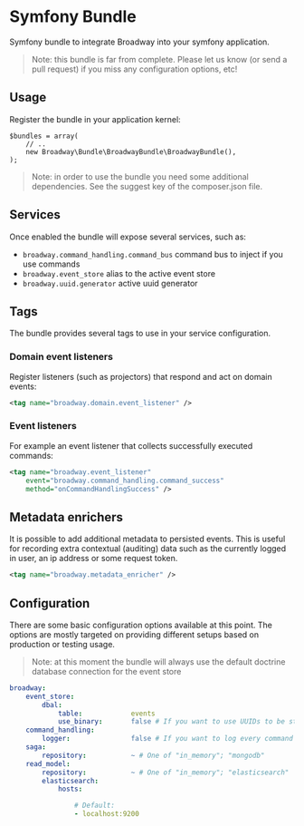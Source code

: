 Symfony Bundle
==============

Symfony bundle to integrate Broadway into your symfony application.

> Note: this bundle is far from complete. Please let us know (or send a pull
> request) if you miss any configuration options, etc!

## Usage

Register the bundle in your application kernel:

```
$bundles = array(
    // ..
    new Broadway\Bundle\BroadwayBundle\BroadwayBundle(),
);

```

> Note: in order to use the bundle you need some additional dependencies. See
> the suggest key of the composer.json file.

## Services

Once enabled the bundle will expose several services, such as:

- `broadway.command_handling.command_bus` command bus to inject if you use commands
- `broadway.event_store` alias to the active event store
- `broadway.uuid.generator` active uuid generator

## Tags

The bundle provides several tags to use in your service configuration.

### Domain event listeners

Register listeners (such as projectors) that respond and act on domain events:

```xml
<tag name="broadway.domain.event_listener" />
```

### Event listeners

For example an event listener that collects successfully executed commands:

```xml
<tag name="broadway.event_listener"
    event="broadway.command_handling.command_success"
    method="onCommandHandlingSuccess" />
```

## Metadata enrichers

It is possible to add additional metadata to persisted events. This is useful
for recording extra contextual (auditing) data such as the currently logged in
user, an ip address or some request token.

```xml
<tag name="broadway.metadata_enricher" />
```

## Configuration

There are some basic configuration options available at this point. The
options are mostly targeted on providing different setups based on production
or testing usage.

> Note: at this moment the bundle will always use the default doctrine database
> connection for the event store

```yml
broadway:
    event_store:
        dbal:
            table:            events
            use_binary:       false # If you want to use UUIDs to be stored as BINARY(16), required DBAL >= 2.5.0
    command_handling:
        logger:               false # If you want to log every command handled, provide the logger's service id here (e.g. "logger")
    saga:
        repository:           ~ # One of "in_memory"; "mongodb"
    read_model:
        repository:           ~ # One of "in_memory"; "elasticsearch"
        elasticsearch:
            hosts:

                # Default:
                - localhost:9200
```
